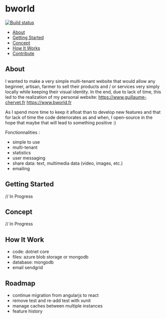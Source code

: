 # bworld

[![Build status](https://guillaume.visualstudio.com/bworld/_apis/build/status/bworld.core.CI?branch=master)](https://guillaume.visualstudio.com/bworld)

- [About](#about)
- [Getting Started](#getting-started)
- [Concept](#concept)
- [How It Works](#how-it-works)
- [Contribute](#contribute)

## About

I wanted to make a very simple multi-tenant website that would allow any beginner, artisan, farmer to sell their products and / or services very simply locally while keeping their visual identity. In the end, due to lack of time, this led to the realization of my personal website:
https://www.guillaume-chervet.fr
https://www.bworld.fr

As I spend more time to keep it afloat than to develop new features and that for lack of time the code deteriorates as and when, I open-source in the hope that maybe that will lead to something positive :)

Fonctionnalities :

- simple to use
- multi-tenant
- statistics
- user messaging
- share data: text, multimedia data (video, images, etc.)
- emailing

## Getting Started

// In Progress

## Concept

// In Progress

## How It Work

- code: dotnet core
- files: azure blob storage or mongodb
- database: mongodb
- email sendgrid

## Roadmap

- continue migration from angularjs to react
- remove test and re-add test with xunit
- manage caches between multiple instances
- feature history
